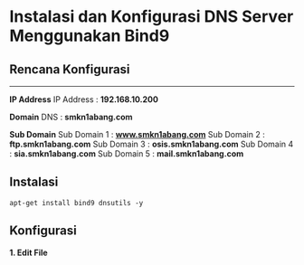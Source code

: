 # Instalasi dan Konfigurasi DNS Server Menggunakan Bind9

## Rencana Konfigurasi
----------
**IP Address**
IP Address : **192.168.10.200**

**Domain**
DNS : **smkn1abang.com**

**Sub Domain**
Sub Domain 1 : **www.smkn1abang.com**
Sub Domain 2 : **ftp.smkn1abang.com**
Sub Domain 3 : **osis.smkn1abang.com**
Sub Domain 4 : **sia.smkn1abang.com**
Sub Domain 5 : **mail.smkn1abang.com**

## Instalasi 

```console
apt-get install bind9 dnsutils -y
```

## Konfigurasi 

**1. Edit File**